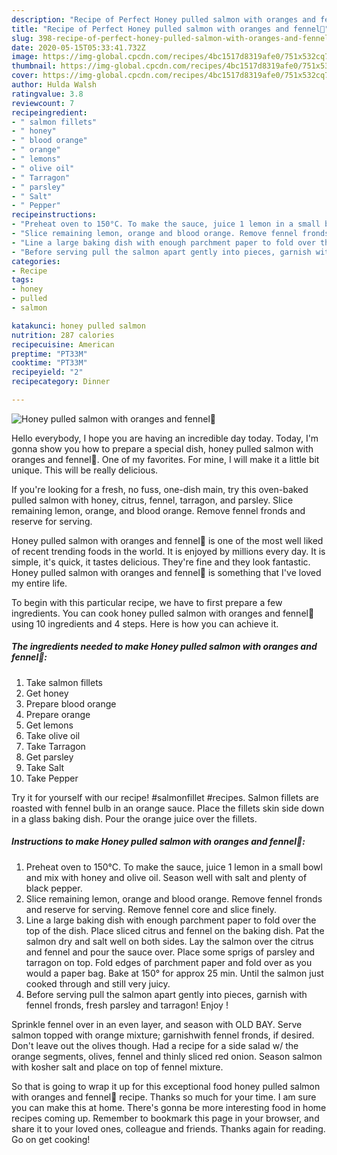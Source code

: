 ```yaml
---
description: "Recipe of Perfect Honey pulled salmon with oranges and fennel🧡"
title: "Recipe of Perfect Honey pulled salmon with oranges and fennel🧡"
slug: 398-recipe-of-perfect-honey-pulled-salmon-with-oranges-and-fennel
date: 2020-05-15T05:33:41.732Z
image: https://img-global.cpcdn.com/recipes/4bc1517d8319afe0/751x532cq70/honey-pulled-salmon-with-oranges-and-fennel🧡-recipe-main-photo.jpg
thumbnail: https://img-global.cpcdn.com/recipes/4bc1517d8319afe0/751x532cq70/honey-pulled-salmon-with-oranges-and-fennel🧡-recipe-main-photo.jpg
cover: https://img-global.cpcdn.com/recipes/4bc1517d8319afe0/751x532cq70/honey-pulled-salmon-with-oranges-and-fennel🧡-recipe-main-photo.jpg
author: Hulda Walsh
ratingvalue: 3.8
reviewcount: 7
recipeingredient:
- " salmon fillets"
- " honey"
- " blood orange"
- " orange"
- " lemons"
- " olive oil"
- " Tarragon"
- " parsley"
- " Salt"
- " Pepper"
recipeinstructions:
- "Preheat oven to 150°C. To make the sauce, juice 1 lemon in a small bowl and mix with honey and olive oil. Season well with salt and plenty of black pepper."
- "Slice remaining lemon, orange and blood orange. Remove fennel fronds and reserve for serving. Remove fennel core and slice finely."
- "Line a large baking dish with enough parchment paper to fold over the top of the dish. Place sliced citrus and fennel on the baking dish. Pat the salmon dry and salt well on both sides. Lay the salmon over the citrus and fennel and pour the sauce over. Place some sprigs of parsley and tarragon on top. Fold edges of parchment paper and fold over as you would a paper bag. Bake at 150° for approx 25 min. Until the salmon just cooked through and still very juicy."
- "Before serving pull the salmon apart gently into pieces, garnish with fennel fronds, fresh parsley and tarragon! Enjoy !"
categories:
- Recipe
tags:
- honey
- pulled
- salmon

katakunci: honey pulled salmon 
nutrition: 287 calories
recipecuisine: American
preptime: "PT33M"
cooktime: "PT33M"
recipeyield: "2"
recipecategory: Dinner

---
```



![Honey pulled salmon with oranges and fennel🧡](https://img-global.cpcdn.com/recipes/4bc1517d8319afe0/751x532cq70/honey-pulled-salmon-with-oranges-and-fennel🧡-recipe-main-photo.jpg)

Hello everybody, I hope you are having an incredible day today. Today, I'm gonna show you how to prepare a special dish, honey pulled salmon with oranges and fennel🧡. One of my favorites. For mine, I will make it a little bit unique. This will be really delicious.

If you&#39;re looking for a fresh, no fuss, one-dish main, try this oven-baked pulled salmon with honey, citrus, fennel, tarragon, and parsley. Slice remaining lemon, orange, and blood orange. Remove fennel fronds and reserve for serving.

Honey pulled salmon with oranges and fennel🧡 is one of the most well liked of recent trending foods in the world. It is enjoyed by millions every day. It is simple, it's quick, it tastes delicious. They're fine and they look fantastic. Honey pulled salmon with oranges and fennel🧡 is something that I've loved my entire life.


To begin with this particular recipe, we have to first prepare a few ingredients. You can cook honey pulled salmon with oranges and fennel🧡 using 10 ingredients and 4 steps. Here is how you can achieve it.

<!--inarticleads1-->

##### The ingredients needed to make Honey pulled salmon with oranges and fennel🧡:

1. Take  salmon fillets
1. Get  honey
1. Prepare  blood orange
1. Prepare  orange
1. Get  lemons
1. Take  olive oil
1. Take  Tarragon
1. Get  parsley
1. Take  Salt
1. Take  Pepper


Try it for yourself with our recipe! #salmonfillet #recipes. Salmon fillets are roasted with fennel bulb in an orange sauce. Place the fillets skin side down in a glass baking dish. Pour the orange juice over the fillets. 

<!--inarticleads2-->

##### Instructions to make Honey pulled salmon with oranges and fennel🧡:

1. Preheat oven to 150°C. To make the sauce, juice 1 lemon in a small bowl and mix with honey and olive oil. Season well with salt and plenty of black pepper.
1. Slice remaining lemon, orange and blood orange. Remove fennel fronds and reserve for serving. Remove fennel core and slice finely.
1. Line a large baking dish with enough parchment paper to fold over the top of the dish. Place sliced citrus and fennel on the baking dish. Pat the salmon dry and salt well on both sides. Lay the salmon over the citrus and fennel and pour the sauce over. Place some sprigs of parsley and tarragon on top. Fold edges of parchment paper and fold over as you would a paper bag. Bake at 150° for approx 25 min. Until the salmon just cooked through and still very juicy.
1. Before serving pull the salmon apart gently into pieces, garnish with fennel fronds, fresh parsley and tarragon! Enjoy !


Sprinkle fennel over in an even layer, and season with OLD BAY. Serve salmon topped with orange mixture; garnishwith fennel fronds, if desired. Don&#39;t leave out the olives though. Had a recipe for a side salad w/ the orange segments, olives, fennel and thinly sliced red onion. Season salmon with kosher salt and place on top of fennel mixture. 

So that is going to wrap it up for this exceptional food honey pulled salmon with oranges and fennel🧡 recipe. Thanks so much for your time. I am sure you can make this at home. There's gonna be more interesting food in home recipes coming up. Remember to bookmark this page in your browser, and share it to your loved ones, colleague and friends. Thanks again for reading. Go on get cooking!
